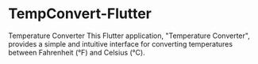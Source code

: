 # TempConvert-Flutter
Temperature Converter  This Flutter application, "Temperature Converter", provides a simple and intuitive interface for converting temperatures between Fahrenheit (°F) and Celsius (°C).
